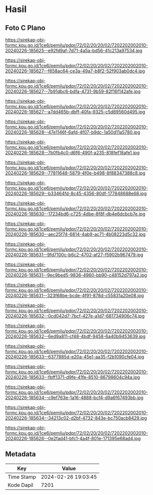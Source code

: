 # Hasil

## Foto C Plano

https://sirekap-obj-formc.kpu.go.id/1ce6/pemilu/pdpr/72/02/20/20/02/7202202002010-20240226-185625--e92fd9af-7d71-4a5a-bd56-41c213a97534.jpg

https://sirekap-obj-formc.kpu.go.id/1ce6/pemilu/pdpr/72/02/20/20/02/7202202002010-20240226-185627--f658ac64-ce3a-49a7-b8f2-52f903ab0dc4.jpg

https://sirekap-obj-formc.kpu.go.id/1ce6/pemilu/pdpr/72/02/20/20/02/7202202002010-20240226-185627--7b91dbc6-bdfa-4731-9b59-82f16f142afe.jpg

https://sirekap-obj-formc.kpu.go.id/1ce6/pemilu/pdpr/72/02/20/20/02/7202202002010-20240226-185627--a7dd465b-dbff-40fa-9325-c5d89560d495.jpg

https://sirekap-obj-formc.kpu.go.id/1ce6/pemilu/pdpr/72/02/20/20/02/7202202002010-20240226-185628--47e1146f-6afd-4f07-b9dc-1a50d11a5780.jpg

https://sirekap-obj-formc.kpu.go.id/1ce6/pemilu/pdpr/72/02/20/20/02/7202202002010-20240226-185628--7b0fb4c0-d6f6-490f-a235-818fef18afe1.jpg

https://sirekap-obj-formc.kpu.go.id/1ce6/pemilu/pdpr/72/02/20/20/02/7202202002010-20240226-185629--77811648-5879-4f0e-b498-8f88347388c8.jpg

https://sirekap-obj-formc.kpu.go.id/1ce6/pemilu/pdpr/72/02/20/20/02/7202202002010-20240226-185629--b33464fd-8c45-4356-80df-177848688e68.jpg

https://sirekap-obj-formc.kpu.go.id/1ce6/pemilu/pdpr/72/02/20/20/02/7202202002010-20240226-185630--17234bd6-c725-4dbe-8f8f-db4e6dcbcb7e.jpg

https://sirekap-obj-formc.kpu.go.id/1ce6/pemilu/pdpr/72/02/20/20/02/7202202002010-20240226-185630--aec25f74-6814-4ab9-ac71-4b08223d5c32.jpg

https://sirekap-obj-formc.kpu.go.id/1ce6/pemilu/pdpr/72/02/20/20/02/7202202002010-20240226-185631--9fd7100c-b6c2-4702-af27-f5902b967479.jpg

https://sirekap-obj-formc.kpu.go.id/1ce6/pemilu/pdpr/72/02/20/20/02/7202202002010-20240226-185631--9ec9bed5-9836-4960-bb90-c48152d797a2.jpg

https://sirekap-obj-formc.kpu.go.id/1ce6/pemilu/pdpr/72/02/20/20/02/7202202002010-20240226-185631--323f68be-bcde-4f91-878d-c55831a20e08.jpg

https://sirekap-obj-formc.kpu.go.id/1ce6/pemilu/pdpr/72/02/20/20/02/7202202002010-20240226-185632--0cd042d7-7bcf-427e-a1d7-681734906c74.jpg

https://sirekap-obj-formc.kpu.go.id/1ce6/pemilu/pdpr/72/02/20/20/02/7202202002010-20240226-185632--6ed9a811-cf48-4bdf-9458-6a40b9453639.jpg

https://sirekap-obj-formc.kpu.go.id/1ce6/pemilu/pdpr/72/02/20/20/02/7202202002010-20240226-185633--6377885d-e20a-45e1-aa35-f2b1090cfe04.jpg

https://sirekap-obj-formc.kpu.go.id/1ce6/pemilu/pdpr/72/02/20/20/02/7202202002010-20240226-185633--fbff1371-d9fe-41fe-8510-86798604c94a.jpg

https://sirekap-obj-formc.kpu.go.id/1ce6/pemilu/pdpr/72/02/20/20/02/7202202002010-20240226-185634--c9ef763e-1a16-4888-bcf4-d9a6f67493bb.jpg

https://sirekap-obj-formc.kpu.go.id/1ce6/pemilu/pdpr/72/02/20/20/02/7202202002010-20240226-185634--34213c02-d2bf-4732-843e-bc750acb8429.jpg

https://sirekap-obj-formc.kpu.go.id/1ce6/pemilu/pdpr/72/02/20/20/02/7202202002010-20240226-185626--0e2fad41-bfc1-4a4f-801e-171395e68ad4.jpg


## Metadata

| Key        | Value               |
| ---------- | ------------------- |
| Time Stamp | 2024-02-26 19:03:45 |
| Kode Dapil | 7201                |



